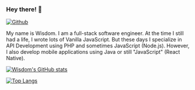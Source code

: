 ### Hey there! 👋

[![Github](https://img.shields.io/github/followers/iamwizzdom?label=Follow&style=social)](https://github.com/iamwizzdom)

My name is Wisdom. I am a full-stack software engineer. At the time I still had a life, I wrote lots of Vanilla JavaScript. But these days I specialize in API Development using PHP and sometimes JavaScript (Node.js). However, I also develop mobile applications using Java or still "JavaScript" (React Native).

[![Wisdom's GitHub stats](https://github-readme-stats.vercel.app/api?username=iamwizzdom&count_private=true&show_icons=true&theme=dracula)](https://github.com/anuraghazra/github-readme-stats)

[![Top Langs](https://github-readme-stats.vercel.app/api/top-langs/?username=iamwizzdom&layout=compact&theme=dracula&count_private=true)](https://github.com/anuraghazra/github-readme-stats)
